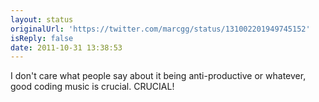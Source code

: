 ```yaml
---
layout: status
originalUrl: 'https://twitter.com/marcgg/status/131002201949745152'
isReply: false
date: 2011-10-31 13:38:53
---
```


I don't care what people say about it being anti-productive or whatever, good coding music is crucial. CRUCIAL!
